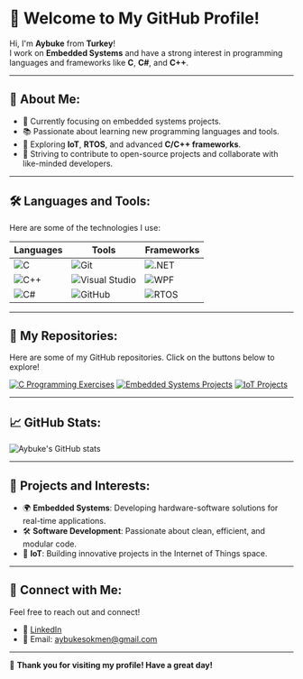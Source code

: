 # 👋 Welcome to My GitHub Profile!

Hi, I'm **Aybuke** from **Turkey**!  
I work on **Embedded Systems** and have a strong interest in programming languages and frameworks like **C**, **C#**, and **C++**.  

---

## 🚀 About Me:
- 🔭 Currently focusing on embedded systems projects.
- 📚 Passionate about learning new programming languages and tools.
- 🌱 Exploring **IoT**, **RTOS**, and advanced **C/C++ frameworks**.
- 🎯 Striving to contribute to open-source projects and collaborate with like-minded developers.

---

## 🛠️ Languages and Tools:
Here are some of the technologies I use:

| Languages     | Tools               | Frameworks         |
|---------------|---------------------|--------------------|
| ![C](https://img.shields.io/badge/C-00599C?style=flat&logo=c&logoColor=white) | ![Git](https://img.shields.io/badge/-Git-F05032?style=flat&logo=git&logoColor=white) | ![.NET](https://img.shields.io/badge/.NET-512BD4?style=flat&logo=dotnet&logoColor=white) |
| ![C++](https://img.shields.io/badge/C++-00599C?style=flat&logo=c%2B%2B&logoColor=white) | ![Visual Studio](https://img.shields.io/badge/Visual_Studio-5C2D91?style=flat&logo=visual-studio&logoColor=white) | ![WPF](https://img.shields.io/badge/WPF-512BD4?style=flat&logo=.net&logoColor=white) |
| ![C#](https://img.shields.io/badge/C%23-239120?style=flat&logo=c-sharp&logoColor=white) | ![GitHub](https://img.shields.io/badge/GitHub-100000?style=flat&logo=github&logoColor=white) | ![RTOS](https://img.shields.io/badge/RTOS-blue?style=flat) |

---

## 📂 My Repositories:

Here are some of my GitHub repositories. Click on the buttons below to explore!

[![C Programming Exercises](https://img.shields.io/badge/C%20Programming%20Exercises-blue?style=for-the-badge&logo=github)](https://github.com/aybukesokmen/C)
[![Embedded Systems Projects](https://img.shields.io/badge/Embedded%20Systems-orange?style=for-the-badge&logo=github)](https://github.com/aybukesokmen/embedded-systems)
[![IoT Projects](https://img.shields.io/badge/IoT%20Projects-green?style=for-the-badge&logo=github)](https://github.com/aybukesokmen/iot-projects)

---

## 📈 GitHub Stats:
![Aybuke's GitHub stats](https://github-readme-stats.vercel.app/api?username=aybukesokmen&show_icons=true&theme=radical)

---

## 🌟 Projects and Interests:
- 🌍 **Embedded Systems**: Developing hardware-software solutions for real-time applications.
- 🛠 **Software Development**: Passionate about clean, efficient, and modular code.
- 🔌 **IoT**: Building innovative projects in the Internet of Things space.

---

## 🤝 Connect with Me:
Feel free to reach out and connect!  
- 💼 [LinkedIn](https://www.linkedin.com/in/aybuke-sokmen/)
- 📧 Email: aybukesokmen@gmail.com

---

🎉 **Thank you for visiting my profile! Have a great day!**
